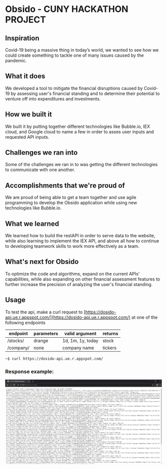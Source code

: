 # Obsido - CUNY HACKATHON PROJECT

## Inspiration
Covid-19 being a massive thing in today’s world, we wanted to see how we could create something to tackle one of many issues caused by the pandemic.

## What it does
We developed a tool to mitigate the financial disruptions caused by Covid-19 by assessing user's financial standing and to determine their potential to venture off into expenditures and investments.

## How we built it
We built it by putting together different technologies like Bubble.io, IEX cloud, and Google cloud to name a few in order to asses user inputs and requested API inputs.

## Challenges we ran into
Some of the challenges we ran in to was getting the different technologies to communicate with one another.

## Accomplishments that we're proud of
We are proud of being able to get a team together and use agile programming to develop the Obsido application while using new technologies like Bubble.io.

## What we learned
We learned how to build the restAPI in order to serve data to the website, while also learning to implement the IEX API, and above all how to continue to developing teamwork skills to work more effectively as a team.

## What's next for Obsido
To optimize the code and algorithms, expand on the current APIs' capabilities, while also expanding on other financial assessment features to further increase the precision of analyzing the user's financial standing.

## Usage
To test the api, make a curl request to
[https://dosido-api.ue.r.appspot.com/](https://dosido-api.ue.r.appspot.com/) at one of the following endpoints


 endpoint | parameters |  valid argument   | returns 
--- | --- | --- | --- 
 /stocks/ |   drange   | 1d, 1m, 1y, today |  stock  
 /company/|    none    |   company name    | tickers 

```bash
~$ curl https://dosido-api.ue.r.appspot.com/
```

### Response example: 

![](./assets/example.png)
